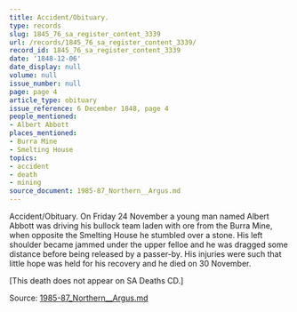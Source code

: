 ```yaml
---
title: Accident/Obituary.
type: records
slug: 1845_76_sa_register_content_3339
url: /records/1845_76_sa_register_content_3339/
record_id: 1845_76_sa_register_content_3339
date: '1848-12-06'
date_display: null
volume: null
issue_number: null
page: page 4
article_type: obituary
issue_reference: 6 December 1848, page 4
people_mentioned:
- Albert Abbott
places_mentioned:
- Burra Mine
- Smelting House
topics:
- accident
- death
- mining
source_document: 1985-87_Northern__Argus.md
---
```


Accident/Obituary.  On Friday 24 November a young man named Albert Abbott was driving his bullock team laden with ore from the Burra Mine, when opposite the Smelting House he stumbled over a stone.  His left shoulder became jammed under the upper felloe and he was dragged some distance before being released by a passer-by.  His injuries were such that little hope was held for his recovery and he died on 30 November.

[This death does not appear on SA Deaths CD.]

Source: [1985-87_Northern__Argus.md](/downloads/markdown/1985-87_Northern__Argus.md)
